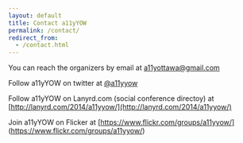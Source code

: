 ```yaml
---
layout: default
title: Contact a11yYOW
permalink: /contact/
redirect_from:
  - /contact.html
---
```


You can reach the organizers by email at [a11yottawa@gmail.com](mailto:a11yottawa@gmail.com)

Follow a11yYOW on twitter at [@a11yyow](https://twitter.com/a11yYOW)

Follow a11yYOW on Lanyrd.com (social conference directoy) at [http://lanyrd.com/2014/a11yyow/](http://lanyrd.com/2014/a11yyow/)

Join a11yYOW on Flicker at [https://www.flickr.com/groups/a11yyow/] (https://www.flickr.com/groups/a11yyow/)